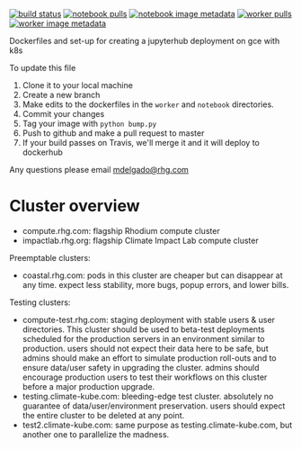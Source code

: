 [![build status](https://travis-ci.org/RhodiumGroup/docker_images.svg?branch=master)](https://travis-ci.org/RhodiumGroup/docker_images) [![notebook pulls](https://img.shields.io/docker/pulls/rhodium/notebook.svg?label=notebook%20pulls)](https://hub.docker.com/r/rhodium/notebook/) [![notebook image metadata](https://images.microbadger.com/badges/image/rhodium/notebook.svg)](https://microbadger.com/images/rhodium/notebook "notebook image metadata") [![worker pulls](https://img.shields.io/docker/pulls/rhodium/worker.svg?label=worker%20pulls)](https://hub.docker.com/r/rhodium/worker/) [![worker image metadata](https://images.microbadger.com/badges/image/rhodium/worker.svg)](https://microbadger.com/images/rhodium/worker "worker image metadata")

Dockerfiles and set-up for creating a jupyterhub deployment on gce with k8s


To update this file

1. Clone it to your local machine
2. Create a new branch
3. Make edits to the dockerfiles in the `worker` and `notebook` directories.  
4. Commit your changes
5. Tag your image with `python bump.py`
6. Push to github and make a pull request to master
7. If your build passes on Travis, we'll merge it and it will deploy to dockerhub

Any questions please email mdelgado@rhg.com

# Cluster overview

* compute.rhg.com: flagship Rhodium compute cluster
* impactlab.rhg.org: flagship Climate Impact Lab compute cluster

Preemptable clusters:

* coastal.rhg.com: pods in this cluster are cheaper but can disappear at any time. expect less stability, more bugs, popup errors, and lower bills.

Testing clusters:

* compute-test.rhg.com: staging deployment with stable users & user directories. This cluster should be used to beta-test deployments scheduled for the production servers in an environment similar to production. users should not expect their data here to be safe, but admins should make an effort to simulate production roll-outs and to ensure data/user safety in upgrading the cluster. admins should encourage production users to test their workflows on this cluster before a major production upgrade.
* testing.climate-kube.com: bleeding-edge test cluster. absolutely no guarantee of data/user/environment preservation. users should expect the entire cluster to be deleted at any point.
* test2.climate-kube.com: same purpose as testing.climate-kube.com, but another one to parallelize the madness.
